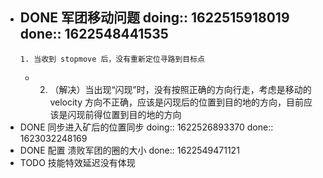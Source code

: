 - DONE 军团移动问题
  doing:: 1622515918019
  done:: 1622548441535
	-
	  1. 当收到 stopmove 后，没有重新定位寻路到目标点
	-
	  2. （解决）当出现“闪现”时，没有按照正确的方向行走，考虑是移动的 velocity 方向不正确，应该是闪现后的位置到目的地的方向，目前应该是闪现前得位置到目的地的方向
- DONE 同步进入矿后的位置同步
  doing:: 1622526893370
  done:: 1623032248169
- DONE 配置 溃败军团的圈的大小
  done:: 1622549471121
- TODO 技能特效延迟没有体现